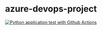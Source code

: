 # azure-devops-project
[![Python application test with Github Actions](https://github.com/gurumukh/azure-devops-project/actions/workflows/python-app.yml/badge.svg)](https://github.com/gurumukh/azure-devops-project/actions/workflows/python-app.yml)

